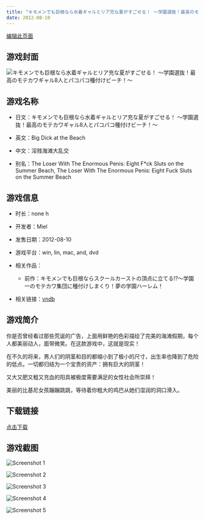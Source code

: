 ```yaml
---
title: "キモメンでも巨根なら水着ギャルとリア充な夏がすごせる！ ～学園選抜！最高のモテカワギャル8人とパコパコ種付けビーチ！～"
date: 2012-08-10
---
```

[编辑此页面](https://github.com/ACG-3/ADV3-source/blob/main/source/_posts/%E3%82%AD%E3%83%A2%E3%83%A1%E3%83%B3%E3%81%A7%E3%82%82%E5%B7%A8%E6%A0%B9%E3%81%AA%E3%82%89%E6%B0%B4%E7%9D%80%E3%82%AE%E3%83%A3%E3%83%AB%E3%81%A8%E3%83%AA%E3%82%A2%E5%85%85%E3%81%AA%E5%A4%8F%E3%81%8C%E3%81%99%E3%81%94%E3%81%9B%E3%82%8B%EF%BC%81%20%EF%BD%9E%E5%AD%A6%E5%9C%92%E9%81%B8%E6%8A%9C%EF%BC%81%E6%9C%80%E9%AB%98%E3%81%AE%E3%83%A2%E3%83%86%E3%82%AB%E3%83%AF%E3%82%AE%E3%83%A3%E3%83%AB8%E4%BA%BA%E3%81%A8%E3%83%91%E3%82%B3%E3%83%91%E3%82%B3%E7%A8%AE%E4%BB%98%E3%81%91%E3%83%93%E3%83%BC%E3%83%81%EF%BC%81%EF%BD%9E.md)

## 游戏封面

![キモメンでも巨根なら水着ギャルとリア充な夏がすごせる！ ～学園選抜！最高のモテカワギャル8人とパコパコ種付けビーチ！～](https%3A//pan.timero.xyz/onedrive/img_lib_001/%E3%82%AD%E3%83%A2%E3%83%A1%E3%83%B3%E3%81%A7%E3%82%82%E5%B7%A8%E6%A0%B9%E3%81%AA%E3%82%89%E6%B0%B4%E7%9D%80%E3%82%AE%E3%83%A3%E3%83%AB%E3%81%A8%E3%83%AA%E3%82%A2%E5%85%85%E3%81%AA%E5%A4%8F%E3%81%8C%E3%81%99%E3%81%94%E3%81%9B%E3%82%8B%EF%BC%81%20%EF%BD%9E%E5%AD%A6%E5%9C%92%E9%81%B8%E6%8A%9C%EF%BC%81%E6%9C%80%E9%AB%98%E3%81%AE%E3%83%A2%E3%83%86%E3%82%AB%E3%83%AF%E3%82%AE%E3%83%A3%E3%83%AB8%E4%BA%BA%E3%81%A8%E3%83%91%E3%82%B3%E3%83%91%E3%82%B3%E7%A8%AE%E4%BB%98%E3%81%91%E3%83%93%E3%83%BC%E3%83%81%EF%BC%81%EF%BD%9E_cover.avif)


## 游戏名称

- 日文：キモメンでも巨根なら水着ギャルとリア充な夏がすごせる！ ～学園選抜！最高のモテカワギャル8人とパコパコ種付けビーチ！～
- 英文：Big Dick at the Beach
- 中文：淫贱海滩大乱交

- 别名：The Loser With The Enormous Penis: Eight F*ck Sluts on the Summer Beach, The Loser With The Enormous Penis: Eight Fuck Sluts on the Summer Beach


## 游戏信息

- 时长：none h
- 开发者：Miel
- 发售日期：2012-08-10
- 游戏平台：win, lin, mac, and, dvd
- 相关作品：
   - 前作：キモメンでも巨根ならスクールカーストの頂点に立てる!?～学園一のモテカワ集団に種付けしまくり！夢の学園ハーレム！

- 相关链接：[vndb](https://vndb.org/v11039)


## 游戏简介

你是否曾经看过那些荒诞的广告，上面用鲜艳的色彩描绘了完美的海滩假期，每个人都美丽动人，面带微笑。在这款游戏中，这就是现实！

在不久的将来，男人们的阴茎和目的都缩小到了极小的尺寸，出生率也降到了危险的低点。一切都归结为一个宝贵的资产：拥有巨大的阴茎！

又大又肥又粗又充血的阳具被极度需要满足的女性社会所崇拜！

美丽的比基尼女孩蹦蹦跳跳，等待着你粗大的鸡巴从她们湿润的洞口滑入。




## 下载链接

[点击下载](https://pan.timero.xyz/onedrive/adv_lib_001/%E3%82%AD%E3%83%A2%E3%83%A1%E3%83%B3%E3%81%A7%E3%82%82%E5%B7%A8%E6%A0%B9%E3%81%AA%E3%82%89%E6%B0%B4%E7%9D%80%E3%82%AE%E3%83%A3%E3%83%AB%E3%81%A8%E3%83%AA%E3%82%A2%E5%85%85%E3%81%AA%E5%A4%8F%E3%81%8C%E3%81%99%E3%81%94%E3%81%9B%E3%82%8B%EF%BC%81%20%EF%BD%9E%E5%AD%A6%E5%9C%92%E9%81%B8%E6%8A%9C%EF%BC%81%E6%9C%80%E9%AB%98%E3%81%AE%E3%83%A2%E3%83%86%E3%82%AB%E3%83%AF%E3%82%AE%E3%83%A3%E3%83%AB8%E4%BA%BA%E3%81%A8%E3%83%91%E3%82%B3%E3%83%91%E3%82%B3%E7%A8%AE%E4%BB%98%E3%81%91%E3%83%93%E3%83%BC%E3%83%81%EF%BC%81%EF%BD%9E)


## 游戏截图


![Screenshot 1](https%3A//pan.timero.xyz/onedrive/img_lib_001/%E3%82%AD%E3%83%A2%E3%83%A1%E3%83%B3%E3%81%A7%E3%82%82%E5%B7%A8%E6%A0%B9%E3%81%AA%E3%82%89%E6%B0%B4%E7%9D%80%E3%82%AE%E3%83%A3%E3%83%AB%E3%81%A8%E3%83%AA%E3%82%A2%E5%85%85%E3%81%AA%E5%A4%8F%E3%81%8C%E3%81%99%E3%81%94%E3%81%9B%E3%82%8B%EF%BC%81%20%EF%BD%9E%E5%AD%A6%E5%9C%92%E9%81%B8%E6%8A%9C%EF%BC%81%E6%9C%80%E9%AB%98%E3%81%AE%E3%83%A2%E3%83%86%E3%82%AB%E3%83%AF%E3%82%AE%E3%83%A3%E3%83%AB8%E4%BA%BA%E3%81%A8%E3%83%91%E3%82%B3%E3%83%91%E3%82%B3%E7%A8%AE%E4%BB%98%E3%81%91%E3%83%93%E3%83%BC%E3%83%81%EF%BC%81%EF%BD%9E_Screenshot_1.avif)

![Screenshot 2](https%3A//pan.timero.xyz/onedrive/img_lib_001/%E3%82%AD%E3%83%A2%E3%83%A1%E3%83%B3%E3%81%A7%E3%82%82%E5%B7%A8%E6%A0%B9%E3%81%AA%E3%82%89%E6%B0%B4%E7%9D%80%E3%82%AE%E3%83%A3%E3%83%AB%E3%81%A8%E3%83%AA%E3%82%A2%E5%85%85%E3%81%AA%E5%A4%8F%E3%81%8C%E3%81%99%E3%81%94%E3%81%9B%E3%82%8B%EF%BC%81%20%EF%BD%9E%E5%AD%A6%E5%9C%92%E9%81%B8%E6%8A%9C%EF%BC%81%E6%9C%80%E9%AB%98%E3%81%AE%E3%83%A2%E3%83%86%E3%82%AB%E3%83%AF%E3%82%AE%E3%83%A3%E3%83%AB8%E4%BA%BA%E3%81%A8%E3%83%91%E3%82%B3%E3%83%91%E3%82%B3%E7%A8%AE%E4%BB%98%E3%81%91%E3%83%93%E3%83%BC%E3%83%81%EF%BC%81%EF%BD%9E_Screenshot_2.avif)

![Screenshot 3](https%3A//pan.timero.xyz/onedrive/img_lib_001/%E3%82%AD%E3%83%A2%E3%83%A1%E3%83%B3%E3%81%A7%E3%82%82%E5%B7%A8%E6%A0%B9%E3%81%AA%E3%82%89%E6%B0%B4%E7%9D%80%E3%82%AE%E3%83%A3%E3%83%AB%E3%81%A8%E3%83%AA%E3%82%A2%E5%85%85%E3%81%AA%E5%A4%8F%E3%81%8C%E3%81%99%E3%81%94%E3%81%9B%E3%82%8B%EF%BC%81%20%EF%BD%9E%E5%AD%A6%E5%9C%92%E9%81%B8%E6%8A%9C%EF%BC%81%E6%9C%80%E9%AB%98%E3%81%AE%E3%83%A2%E3%83%86%E3%82%AB%E3%83%AF%E3%82%AE%E3%83%A3%E3%83%AB8%E4%BA%BA%E3%81%A8%E3%83%91%E3%82%B3%E3%83%91%E3%82%B3%E7%A8%AE%E4%BB%98%E3%81%91%E3%83%93%E3%83%BC%E3%83%81%EF%BC%81%EF%BD%9E_Screenshot_3.avif)

![Screenshot 4](https%3A//pan.timero.xyz/onedrive/img_lib_001/%E3%82%AD%E3%83%A2%E3%83%A1%E3%83%B3%E3%81%A7%E3%82%82%E5%B7%A8%E6%A0%B9%E3%81%AA%E3%82%89%E6%B0%B4%E7%9D%80%E3%82%AE%E3%83%A3%E3%83%AB%E3%81%A8%E3%83%AA%E3%82%A2%E5%85%85%E3%81%AA%E5%A4%8F%E3%81%8C%E3%81%99%E3%81%94%E3%81%9B%E3%82%8B%EF%BC%81%20%EF%BD%9E%E5%AD%A6%E5%9C%92%E9%81%B8%E6%8A%9C%EF%BC%81%E6%9C%80%E9%AB%98%E3%81%AE%E3%83%A2%E3%83%86%E3%82%AB%E3%83%AF%E3%82%AE%E3%83%A3%E3%83%AB8%E4%BA%BA%E3%81%A8%E3%83%91%E3%82%B3%E3%83%91%E3%82%B3%E7%A8%AE%E4%BB%98%E3%81%91%E3%83%93%E3%83%BC%E3%83%81%EF%BC%81%EF%BD%9E_Screenshot_4.avif)

![Screenshot 5](https%3A//pan.timero.xyz/onedrive/img_lib_001/%E3%82%AD%E3%83%A2%E3%83%A1%E3%83%B3%E3%81%A7%E3%82%82%E5%B7%A8%E6%A0%B9%E3%81%AA%E3%82%89%E6%B0%B4%E7%9D%80%E3%82%AE%E3%83%A3%E3%83%AB%E3%81%A8%E3%83%AA%E3%82%A2%E5%85%85%E3%81%AA%E5%A4%8F%E3%81%8C%E3%81%99%E3%81%94%E3%81%9B%E3%82%8B%EF%BC%81%20%EF%BD%9E%E5%AD%A6%E5%9C%92%E9%81%B8%E6%8A%9C%EF%BC%81%E6%9C%80%E9%AB%98%E3%81%AE%E3%83%A2%E3%83%86%E3%82%AB%E3%83%AF%E3%82%AE%E3%83%A3%E3%83%AB8%E4%BA%BA%E3%81%A8%E3%83%91%E3%82%B3%E3%83%91%E3%82%B3%E7%A8%AE%E4%BB%98%E3%81%91%E3%83%93%E3%83%BC%E3%83%81%EF%BC%81%EF%BD%9E_Screenshot_5.avif)

